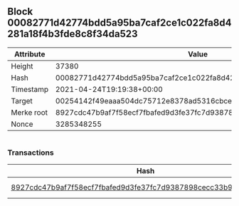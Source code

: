 ## Block 00082771d42774bdd5a95ba7caf2ce1c022fa8d4281a18f4b3fde8c8f34da523

Attribute | Value
--- | ---
Height | 37380
Hash | 00082771d42774bdd5a95ba7caf2ce1c022fa8d4281a18f4b3fde8c8f34da523
Timestamp | 2021-04-24T19:19:38+00:00
Target | 00254142f49eaaa504dc75712e8378ad5316cbcead634704b3734b6271167cc4
Merke root | 8927cdc47b9af7f58ecf7fbafed9d3fe37fc7d9387898cecc33b99ce98324f84
Nonce | 3285348255

```

```

### Transactions

Hash | Amount
--- | ---
[8927cdc47b9af7f58ecf7fbafed9d3fe37fc7d9387898cecc33b99ce98324f84](8927cdc47b9af7f58ecf7fbafed9d3fe37fc7d9387898cecc33b99ce98324f84.md) | 10.00000000 SKEPTI 
